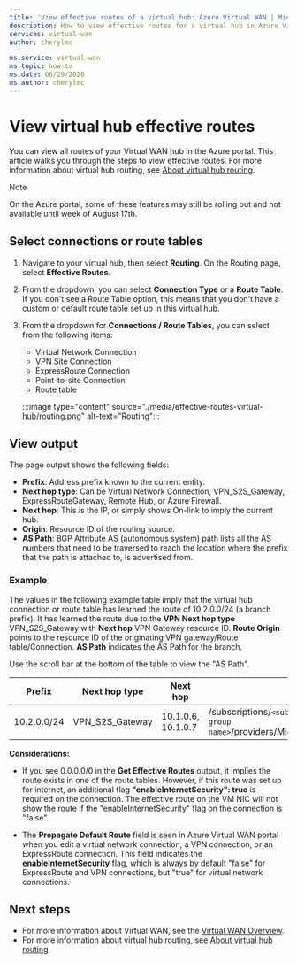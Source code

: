 ```yaml
---
title: 'View effective routes of a virtual hub: Azure Virtual WAN | Microsoft Docs'
description: How to view effective routes for a virtual hub in Azure Virtual WAN
services: virtual-wan
author: cherylmc

ms.service: virtual-wan
ms.topic: how-to
ms.date: 06/29/2020
ms.author: cherylmc
---
```


# View virtual hub effective routes

You can view all routes of your Virtual WAN hub in the Azure portal. This article walks you through the steps to view effective routes. For more information about virtual hub routing, see [About virtual hub routing](about-virtual-hub-routing.md).

> [!NOTE]
> On the Azure portal, some of these features may still be rolling out and not available until week of August 17th. 
>

## <a name="routing"></a>Select connections or route tables

1. Navigate to your virtual hub, then select **Routing**. On the Routing page, select **Effective Routes**.
1. From the dropdown, you can select **Connection Type** or a **Route Table**. If you don't see a Route Table option, this means that you don't have a custom or default route table set up in this virtual hub.
1. From the dropdown for **Connections / Route Tables**, you can select from the following items:

   * Virtual Network Connection
   * VPN Site Connection
   * ExpressRoute Connection
   * Point-to-site Connection
   * Route table

   :::image type="content" source="./media/effective-routes-virtual-hub/routing.png" alt-text="Routing":::

## <a name="output"></a>View output

The page output shows the following fields:

* **Prefix**: Address prefix known to the current entity.
* **Next hop type**: Can be Virtual Network Connection, VPN_S2S_Gateway, ExpressRouteGateway, Remote Hub, or Azure Firewall.
* **Next hop**: This is the IP, or simply shows On-link to imply the current hub.
* **Origin**: Resource ID of the routing source.
* **AS Path**: BGP Attribute AS (autonomous system) path lists all the AS numbers that need to be traversed to reach the location where the prefix that the path is attached to, is advertised from.

### <a name="example"></a>Example

The values in the following example table imply that the virtual hub connection or route table has learned the route of 10.2.0.0/24 (a branch prefix). It has learned the route due to the **VPN Next hop type** VPN_S2S_Gateway with **Next hop** VPN Gateway resource ID. **Route Origin** points to the resource ID of the originating VPN gateway/Route table/Connection. **AS Path** indicates the AS Path for the branch.

Use the scroll bar at the bottom of the table to view the "AS Path".

| **Prefix** |  **Next hop type** | **Next hop** |  **Route Origin** |**AS Path** |
| ---        | ---                | ---          | ---               | ---         |
| 10.2.0.0/24| VPN_S2S_Gateway |10.1.0.6, 10.1.0.7|/subscriptions/`<sub id>`/resourceGroups/`<resource group name>`/providers/Microsoft.Network/vpnGateways/vpngw| 20000|

**Considerations:**

* If you see 0.0.0.0/0 in the **Get Effective Routes** output, it implies the route exists in one of the route tables. However, if this route was set up for internet, an additional flag **"enableInternetSecurity": true** is required on the connection. The effective route on the VM NIC will not show the route if the "enableInternetSecurity" flag on the connection is "false".

* The **Propagate Default Route** field is seen in Azure Virtual WAN portal when you edit a virtual network connection, a VPN connection, or an ExpressRoute connection. This field indicates the **enableInternetSecurity** flag, which is always by default "false" for ExpressRoute and VPN connections, but "true" for virtual network connections.

## Next steps

* For more information about Virtual WAN, see the [Virtual WAN Overview](virtual-wan-about.md).
* For more information about virtual hub routing, see [About virtual hub routing](about-virtual-hub-routing.md).
